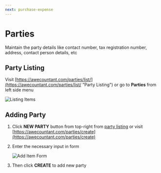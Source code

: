 ```yaml
---
next: purchase-expense
---
```



# Parties
Maintain the party details like contact number, tax registration number, address, contact person details, etc

## Party Listing
Visit [https://awecountant.com/parties/list/](https://awecountant.com/parties/list/ "Party Listing") or go to **Parties** from left side menu

   ![Listing Items](~@assets/img/guide/parties_listing.jpg)

## Adding Party
1. Click **NEW PARTY** button from top-right from [party listing](#party-listing) or visit [https://awecountant.com/parties/create](https://awecountant.com/parties/create)

2. Enter the necessary input in form

	![Add Item Form](~@assets/img/guide/parties_create_form.jpg)

3. Then click **CREATE** to add new party